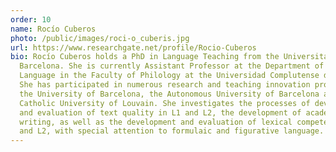 ```yaml
---
order: 10
name: Rocío Cuberos
photo: /public/images/roci-o_cuberis.jpg
url: https://www.researchgate.net/profile/Rocio-Cuberos
bio: Rocío Cuberos holds a PhD in Language Teaching from the Universitat de
  Barcelona. She is currently Assistant Professor at the Department of Spanish
  Language in the Faculty of Philology at the Universidad Complutense de Madrid.
  She has participated in numerous research and teaching innovation projects at
  the University of Barcelona, the Autonomous University of Barcelona and the
  Catholic University of Louvain. She investigates the processes of development
  and evaluation of text quality in L1 and L2, the development of academic
  writing, as well as the development and evaluation of lexical competence in L1
  and L2, with special attention to formulaic and figurative language.
---
```

